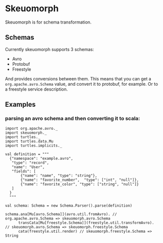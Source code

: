 # Skeuomorph

Skeuomorph is for schema transformation.

## Schemas

Currently skeuomorph supports 3 schemas:
- Avro
- Protobuf
- Freestyle

And provides conversions between them.  This means that you can get a
`org.apache.avro.Schema` value, and convert it to protobuf, for
example.  Or to a freestyle service description.

## Examples

### parsing an avro schema and then converting it to scala:

```tut
import org.apache.avro._
import skeuomorph._
import turtles._
import turtles.data.Mu
import turtles.implicits._

val definition = """
  {"namespace": "example.avro",
   "type": "record",
   "name": "User",
   "fields": [
       {"name": "name", "type": "string"},
       {"name": "favorite_number",  "type": ["int", "null"]},
       {"name": "favorite_color", "type": ["string", "null"]}
   ]
  }
  """

val schema: Schema = new Schema.Parser().parse(definition)

schema.ana[Mu[avro.Schema]](avro.util.fromAvro). // org.apache.avro.Schema => skeuomorph.avro.Schema
      transCata[Mu[freestyle.Schema]](freestyle.util.transformAvro). // skeuomorph.avro.Schema => skeuomorph.freestyle.Schema
      cata(freestyle.util.render) // skeuomorph.freestyle.Schema => String
```
